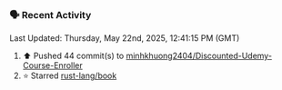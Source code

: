 ### 🗣 Recent Activity

<!--RECENT_ACTIVITY:last_update-->
Last Updated: Thursday, May 22nd, 2025, 12:41:15 PM (GMT)
<!--RECENT_ACTIVITY:last_update_end-->
<!--RECENT_ACTIVITY:start-->
1. ⬆️ Pushed 44 commit(s) to [minhkhuong2404/Discounted-Udemy-Course-Enroller](https://github.com/minhkhuong2404/Discounted-Udemy-Course-Enroller)<br>
2. ⭐ Starred [rust-lang/book](https://github.com/rust-lang/book)<br>
<!--RECENT_ACTIVITY:end-->

